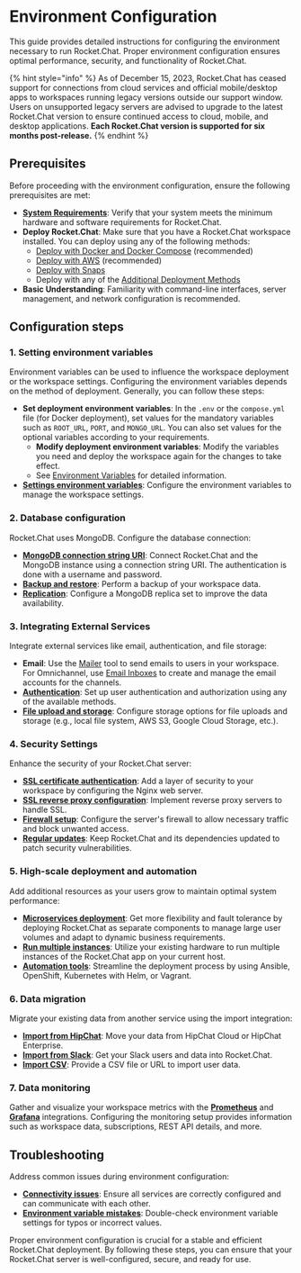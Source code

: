 # Environment Configuration

This guide provides detailed instructions for configuring the environment necessary to run Rocket.Chat. Proper environment configuration ensures optimal performance, security, and functionality of Rocket.Chat.

{% hint style="info" %}
As of December 15, 2023, Rocket.Chat has ceased support for connections from cloud services and official mobile/desktop apps to workspaces running legacy versions outside our support window. Users on unsupported legacy servers are advised to upgrade to the latest Rocket.Chat version to ensure continued access to cloud, mobile, and desktop applications. **Each Rocket.Chat version is supported for six months post-release.**
{% endhint %}

## Prerequisites

Before proceeding with the environment configuration, ensure the following prerequisites are met:

* [**System Requirements**](../../deploy/deploy-rocket.chat/system-requirements.md): Verify that your system meets the minimum hardware and software requirements for Rocket.Chat.
* **Deploy Rocket.Chat**: Make sure that you have a Rocket.Chat workspace installed. You can deploy using any of the following methods:
  * [Deploy with Docker and Docker Compose](https://docs.rocket.chat/deploy/deploy-rocket.chat/deploy-with-docker-and-docker-compose) (recommended)
  * [Deploy with AWS](https://docs.rocket.chat/deploy/deploy-rocket.chat/deploy-with-aws) (recommended)
  * [Deploy with Snaps](https://docs.rocket.chat/deploy/deploy-rocket.chat/deploy-with-snaps)
  * Deploy with any of the [Additional Deployment Methods](https://docs.rocket.chat/deploy/deploy-rocket.chat/additional-deployment-methods)
* **Basic Understanding**: Familiarity with command-line interfaces, server management, and network configuration is recommended.

## Configuration steps

### 1. Setting environment variables

Environment variables can be used to influence the workspace deployment or the workspace settings. Configuring the environment variables depends on the method of deployment. Generally, you can follow these steps:

* **Set deployment environment variables**: In the `.env` or the `compose.yml` file (for Docker deployment), set values for the mandatory variables such as `ROOT_URL`, `PORT`, and `MONGO_URL`. You can also set values for the optional variables according to your requirements.
  * **Modify deployment environment variables**: Modify the variables you need and deploy the workspace again for the changes to take effect.
  * See [Environment Variables](https://docs.rocket.chat/setup-and-configure/rocket.chat-environment-configuration/environment-variables) for detailed information.
* [**Settings environment variables**](https://docs.rocket.chat/setup-and-configure/advanced-workspace-management/managing-settings-using-environmental-variables): Configure the environment variables to manage the workspace settings.

### 2. Database configuration

Rocket.Chat uses MongoDB. Configure the database connection:

* [**MongoDB connection string URI**](https://docs.rocket.chat/setup-and-configure/rocket.chat-environment-configuration/mongodb-configuration/mongodb-uri-authentication): Connect Rocket.Chat and the MongoDB instance using a connection string URI. The authentication is done with a username and password.
* [**Backup and restore**](https://docs.rocket.chat/setup-and-configure/rocket.chat-environment-configuration/mongodb-configuration/mongodb-backup-and-restore): Perform a backup of your workspace data.
* [**Replication**](https://docs.rocket.chat/setup-and-configure/rocket.chat-environment-configuration/mongodb-configuration/mongo-replicas): Configure a MongoDB replica set to improve the data availability.

### 3. Integrating External Services

Integrate external services like email, authentication, and file storage:

* **Email**: Use the [Mailer](https://docs.rocket.chat/use-rocket.chat/workspace-administration/mailer) tool to send emails to users in your workspace. For Omnichannel, use [Email Inboxes](https://docs.rocket.chat/use-rocket.chat/workspace-administration/email-inboxes) to create and manage the email accounts for the channels.
* [**Authentication**](https://docs.rocket.chat/use-rocket.chat/authentication): Set up user authentication and authorization using any of the available methods.
* [**File upload and storage**](https://docs.rocket.chat/use-rocket.chat/workspace-administration/settings/file-upload): Configure storage options for file uploads and storage (e.g., local file system, AWS S3, Google Cloud Storage, etc.).

### 4. Security Settings

Enhance the security of your Rocket.Chat server:

* [**SSL certificate authentication**](https://docs.rocket.chat/setup-and-configure/rocket.chat-environment-configuration/additional-configurations/setting-up-client-ssl-certificate-authentication-for-rocket.chat): Add a layer of security to your workspace by configuring the Nginx web server.
* [**SSL reverse proxy configuration**](https://docs.rocket.chat/setup-and-configure/rocket.chat-environment-configuration/configuring-ssl-reverse-proxy): Implement reverse proxy servers to handle SSL.
* [**Firewall setup**](https://docs.rocket.chat/setup-and-configure/rocket.chat-environment-configuration/optional-configurations): Configure the server's firewall to allow necessary traffic and block unwanted access.
* [**Regular updates**](https://docs.rocket.chat/deploy/deploy-rocket.chat/updating-rocket.chat): Keep Rocket.Chat and its dependencies updated to patch security vulnerabilities.

### 5. High-scale deployment and automation

Add additional resources as your users grow to maintain optimal system performance:

* [**Microservices deployment**](https://docs.rocket.chat/deploy/deploy-rocket.chat/scaling-rocket.chat/microservices): Get more flexibility and fault tolerance by deploying Rocket.Chat as separate components to manage large user volumes and adapt to dynamic business requirements.
* [**Run multiple instances**](https://docs.rocket.chat/deploy/deploy-rocket.chat/scaling-rocket.chat/running-multiple-instances): Utilize your existing hardware to run multiple instances of the Rocket.Chat app on your current host.
* [**Automation tools**](https://docs.rocket.chat/deploy/deploy-rocket.chat/scaling-rocket.chat/running-multiple-instances): Streamline the deployment process by using Ansible, OpenShift, Kubernetes with Helm, or Vagrant.

### 6. Data migration

Migrate your existing data from another service using the import integration:

* [**Import from HipChat**](https://docs.rocket.chat/use-rocket.chat/workspace-administration/import/import-from-hipchat): Move your data from HipChat Cloud or HipChat Enterprise.
* [**Import from Slack**](https://docs.rocket.chat/use-rocket.chat/workspace-administration/import/import-from-slack): Get your Slack users and data into Rocket.Chat.
* [**Import CSV**](https://docs.rocket.chat/use-rocket.chat/workspace-administration/import/import-csv): Provide a CSV file or URL to import user data.

### 7. Data monitoring

Gather and visualize your workspace metrics with the [**Prometheus**](https://docs.rocket.chat/use-rocket.chat/workspace-administration/integrations/prometheus) and [**Grafana**](https://docs.rocket.chat/use-rocket.chat/workspace-administration/integrations/prometheus) integrations. Configuring the monitoring setup provides information such as workspace data, subscriptions, REST API details, and more. &#x20;

## Troubleshooting

Address common issues during environment configuration:

* [**Connectivity issues**](https://docs.rocket.chat/resources/frequently-asked-questions/support-faqs): Ensure all services are correctly configured and can communicate with each other.&#x20;
* [**Environment variable mistakes**](https://docs.rocket.chat/setup-and-configure/advanced-workspace-management/troubleshooting): Double-check environment variable settings for typos or incorrect values.

Proper environment configuration is crucial for a stable and efficient Rocket.Chat deployment. By following these steps, you can ensure that your Rocket.Chat server is well-configured, secure, and ready for use.
